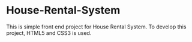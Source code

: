 # House-Rental-System
This is simple front end project for House Rental System. To develop this project, HTML5 and CSS3 is used.
